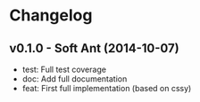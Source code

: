 Changelog
=========

v0.1.0 - Soft Ant (2014-10-07) 
----------------------------------------------------------------------

  - test: Full test coverage
  - doc: Add full documentation
  - feat: First full implementation (based on cssy)


